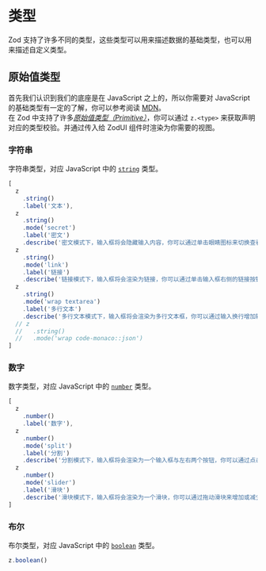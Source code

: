 # 类型

Zod 支持了许多不同的类型，这些类型可以用来描述数据的基础类型，也可以用来描述自定义类型。

## 原始值类型

首先我们认识到我们的底座是在 JavaScript 之上的，所以你需要对 JavaScript 的基础类型有一定的了解，你可以参考阅读 [MDN](https://developer.mozilla.org/zh-CN/docs/Web/JavaScript/Data_structures)。\
在 Zod 中支持了许多[*原始值类型（Primitive）*](https://developer.mozilla.org/zh-CN/docs/Web/JavaScript/Data_structures#%E5%8E%9F%E5%A7%8B%E5%80%BC)，你可以通过 `z.<type>` 来获取声明对应的类型校验。并通过传入给 ZodUI 组件时渲染为你需要的视图。

### 字符串

字符串类型，对应 JavaScript 中的 [`string`](https://developer.mozilla.org/zh-CN/docs/Web/JavaScript/Reference/Global_Objects/String) 类型。

```typescript zodui:preview
[
  z
    .string()
    .label('文本'),
  z
    .string()
    .mode('secret')
    .label('密文')
    .describe('密文模式下，输入框将会隐藏输入内容，你可以通过单击眼睛图标来切换查看模式。'),
  z
    .string()
    .mode('link')
    .label('链接')
    .describe('链接模式下，输入框将会渲染为链接，你可以通过单击输入框右侧的链接按钮来跳转到对应的输入内容所在的地址。'),
  z
    .string()
    .mode('wrap textarea')
    .label('多行文本')
    .describe('多行文本模式下，输入框将会渲染为多行文本框，你可以通过输入换行增加输入框的高度。'),
  // z
  //   .string()
  //   .mode('wrap code-monaco::json')
]
```

### 数字

数字类型，对应 JavaScript 中的 [`number`](https://developer.mozilla.org/zh-CN/docs/Web/JavaScript/Reference/Global_Objects/Number) 类型。

```typescript zodui:preview
[
  z
    .number()
    .label('数字'),
  z
    .number()
    .mode('split')
    .label('分割')
    .describe('分割模式下，输入框将会渲染为一个输入框与左右两个按钮，你可以通过点击按钮来增加或减少输入框的值。'),
  z
    .number()
    .mode('slider')
    .label('滑块')
    .describe('滑块模式下，输入框将会渲染为一个滑块，你可以通过拖动滑块来增加或减少输入框的值。'),
]
```

### 布尔

布尔类型，对应 JavaScript 中的 [`boolean`](https://developer.mozilla.org/zh-CN/docs/Web/JavaScript/Reference/Global_Objects/Boolean) 类型。

```typescript zodui:preview
z.boolean()
```
